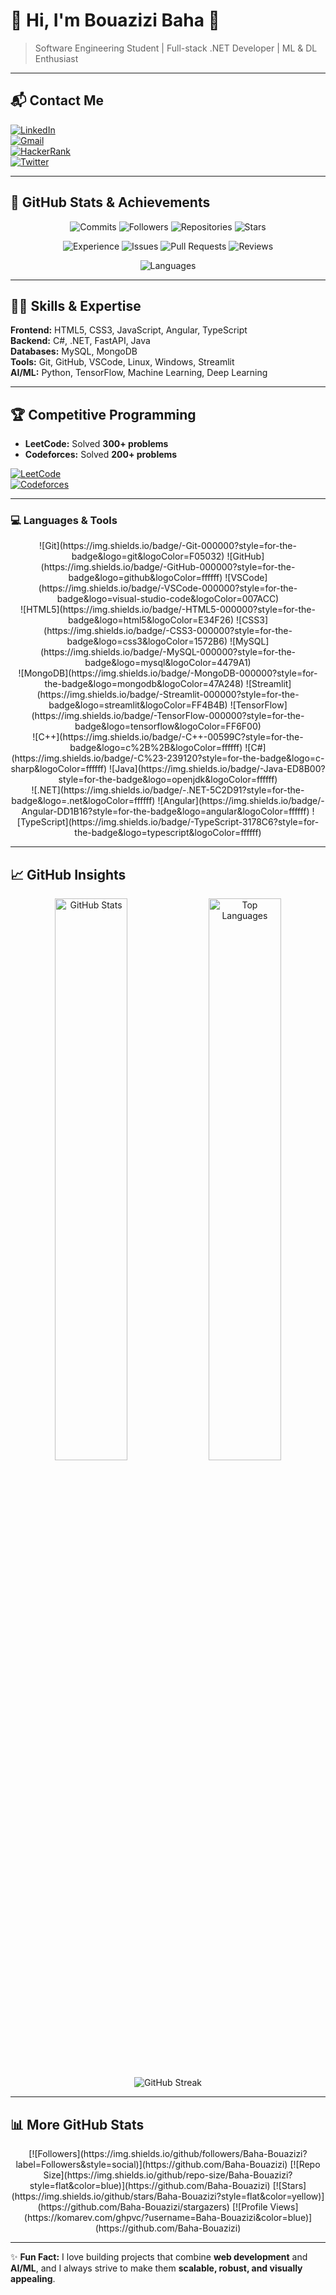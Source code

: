 # 👋 Hi, I'm Bouazizi Baha 📝

> Software Engineering Student | Full-stack .NET Developer | ML & DL Enthusiast  

---

## 📬 Contact Me

[![LinkedIn](https://img.shields.io/badge/LinkedIn-Bouazizi%20Baha-blue?logo=LinkedIn&logoColor=white)](https://www.linkedin.com/in/baha-bouazizi-95b39524b)  
[![Gmail](https://img.shields.io/badge/Gmail-Baha.Bouazizi@isimg.tn-red?logo=Gmail&logoColor=white)](mailto:Baha.Bouazizi@isimg.tn)  
[![HackerRank](https://img.shields.io/badge/HackerRank-BouaziziBaha-brightgreen?logo=HackerRank&logoColor=white)](https://www.hackerrank.com/profile/CPCISIMG_II)  
[![Twitter](https://img.shields.io/twitter/follow/BouaziziBaha?label=Follow&style=social)](https://twitter.com/BouaziziBaha)

---

## 🚀 GitHub Stats & Achievements

<p align="center">
  <img alt="Commits" src="https://img.shields.io/badge/Commits-326-blue?style=for-the-badge&logo=git">
  <img alt="Followers" src="https://img.shields.io/badge/Followers-85-green?style=for-the-badge&logo=github">
  <img alt="Repositories" src="https://img.shields.io/badge/Repositories-30-purple?style=for-the-badge&logo=github">
  <img alt="Stars" src="https://img.shields.io/badge/Stars-36-yellow?style=for-the-badge&logo=github">
</p>

<p align="center">
  <img alt="Experience" src="https://img.shields.io/badge/Experience-Junior%20Dev-orange?style=for-the-badge&logo=visual-studio-code">
  <img alt="Issues" src="https://img.shields.io/badge/Issues-1-lightgrey?style=for-the-badge&logo=github">
  <img alt="Pull Requests" src="https://img.shields.io/badge/PRs-1-lightblue?style=for-the-badge&logo=github">
  <img alt="Reviews" src="https://img.shields.io/badge/Reviews-1-darkgrey?style=for-the-badge&logo=github">
</p>

<p align="center">
  <img alt="Languages" src="https://img.shields.io/badge/MultiLanguage-12-purple?style=for-the-badge&logo=programming">
</p>

---

## 🧑‍💻 Skills & Expertise

**Frontend:** HTML5, CSS3, JavaScript, Angular, TypeScript  
**Backend:** C#, .NET, FastAPI, Java  
**Databases:** MySQL, MongoDB  
**Tools:** Git, GitHub, VSCode, Linux, Windows, Streamlit  
**AI/ML:** Python, TensorFlow, Machine Learning, Deep Learning  

---

## 🏆 Competitive Programming

- **LeetCode:** Solved **300+ problems**  
- **Codeforces:** Solved **200+ problems**  

[![LeetCode](https://img.shields.io/badge/LeetCode-BouaziziBaha-orange?logo=leetcode&logoColor=white)](https://leetcode.com/BouaziziBaha/)  
[![Codeforces](https://img.shields.io/badge/Codeforces-BouaziziBaha-blue?logo=codeforces&logoColor=white)](https://codeforces.com/profile/BouaziziBaha)

---
### 💻 Languages & Tools
<p align="center">
  ![Git](https://img.shields.io/badge/-Git-000000?style=for-the-badge&logo=git&logoColor=F05032)
  ![GitHub](https://img.shields.io/badge/-GitHub-000000?style=for-the-badge&logo=github&logoColor=ffffff)
  ![VSCode](https://img.shields.io/badge/-VSCode-000000?style=for-the-badge&logo=visual-studio-code&logoColor=007ACC)
  <br>
  ![HTML5](https://img.shields.io/badge/-HTML5-000000?style=for-the-badge&logo=html5&logoColor=E34F26)
  ![CSS3](https://img.shields.io/badge/-CSS3-000000?style=for-the-badge&logo=css3&logoColor=1572B6)
  ![MySQL](https://img.shields.io/badge/-MySQL-000000?style=for-the-badge&logo=mysql&logoColor=4479A1)
  <br>
  ![MongoDB](https://img.shields.io/badge/-MongoDB-000000?style=for-the-badge&logo=mongodb&logoColor=47A248)
  ![Streamlit](https://img.shields.io/badge/-Streamlit-000000?style=for-the-badge&logo=streamlit&logoColor=FF4B4B)
  ![TensorFlow](https://img.shields.io/badge/-TensorFlow-000000?style=for-the-badge&logo=tensorflow&logoColor=FF6F00)
  <br>
  ![C++](https://img.shields.io/badge/-C++-00599C?style=for-the-badge&logo=c%2B%2B&logoColor=ffffff)
  ![C#](https://img.shields.io/badge/-C%23-239120?style=for-the-badge&logo=c-sharp&logoColor=ffffff)
  ![Java](https://img.shields.io/badge/-Java-ED8B00?style=for-the-badge&logo=openjdk&logoColor=ffffff)
  <br>
  ![.NET](https://img.shields.io/badge/-.NET-5C2D91?style=for-the-badge&logo=.net&logoColor=ffffff)
  ![Angular](https://img.shields.io/badge/-Angular-DD1B16?style=for-the-badge&logo=angular&logoColor=ffffff)
  ![TypeScript](https://img.shields.io/badge/-TypeScript-3178C6?style=for-the-badge&logo=typescript&logoColor=ffffff)
</p>


---

## 📈 GitHub Insights

<p align="center">
  <img alt="GitHub Stats" src="https://github-readme-stats.vercel.app/api?username=Baha-Bouazizi&show_icons=true&count_private=true&theme=radical" width="48%">
  <img alt="Top Languages" src="https://github-readme-stats.vercel.app/api/top-langs/?username=Baha-Bouazizi&layout=compact&theme=radical" width="48%">
</p>

<p align="center">
  <img alt="GitHub Streak" src="https://github-readme-streak-stats.herokuapp.com/?user=Baha-Bouazizi&theme=radical&hide_border=true">
</p>

---

## 📊 More GitHub Stats

<p align="center">
  [![Followers](https://img.shields.io/github/followers/Baha-Bouazizi?label=Followers&style=social)](https://github.com/Baha-Bouazizi)
  [![Repo Size](https://img.shields.io/github/repo-size/Baha-Bouazizi?style=flat&color=blue)](https://github.com/Baha-Bouazizi)
  [![Stars](https://img.shields.io/github/stars/Baha-Bouazizi?style=flat&color=yellow)](https://github.com/Baha-Bouazizi/stargazers)
  [![Profile Views](https://komarev.com/ghpvc/?username=Baha-Bouazizi&color=blue)](https://github.com/Baha-Bouazizi)
</p>

---

✨ **Fun Fact:** I love building projects that combine **web development** and **AI/ML**, and I always strive to make them **scalable, robust, and visually appealing**.
